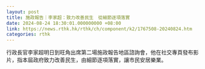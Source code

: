 ```yaml
---
layout: post
title: 施政報告｜李家超：致力改善民生　從細節逐項落實
date: 2024-08-24 18:30:01.000000000 +08:00
link: https://news.rthk.hk/rthk/ch/component/k2/1767508-20240824.htm
categories: rthk
---
```


行政長官李家超明日到旺角出席第二場施政報告地區諮詢會，他在社交專頁發布影片，指本屆政府致力改善民生，由細節逐項落實，讓市民安居樂業。
